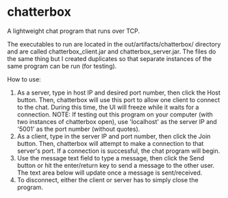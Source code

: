 # chatterbox
A lightweight chat program that runs over TCP.

The executables to run are located in the out/artifacts/chatterbox/ directory and are called chatterbox_client.jar and chatterbox_server.jar. The files do the same thing but I created duplicates so that separate instances of the same program can be run (for testing).

How to use:
1. As a server, type in host IP and desired port number, then click the Host button. Then, chatterbox will use this port to allow one client to connect to the chat. During this time, the UI will freeze while it waits for a connection. NOTE: If testing out this program on your computer (with two instances of chatterbox open), use 'localhost' as the server IP and '5001' as the port number (without quotes).
3. As a client, type in the server IP and port number, then click the Join button. Then, chatterbox will attempt to make a connection to that server's port. If a connection is successful, the chat program will begin.
4. Use the message text field to type a message, then click the Send button or hit the enter/return key to send a message to the other user. The text area below will update once a message is sent/received.
5. To disconnect, either the client or server has to simply close the program.
